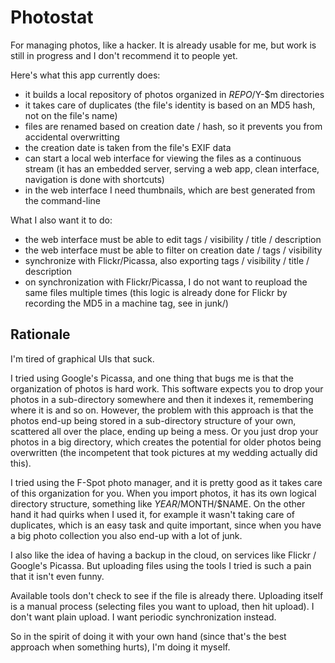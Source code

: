 Photostat
=========

For managing photos, like a hacker. It is already usable for me, but
work is still in progress and I don't recommend it to people yet.

Here's what this app currently does:

* it builds a local repository of photos organized in $REPO/$Y-$m directories
* it takes care of duplicates (the file's identity is based on an MD5 hash, not on the file's name)
* files are renamed based on creation date / hash, so it prevents you from accidental overwritting
* the creation date is taken from the file's EXIF data
* can start a local web interface for viewing the files as a continuous stream (it has an embedded server, serving a web app, clean interface, navigation is done with shortcuts)
* in the web interface I need thumbnails, which are best generated from the command-line

What I also want it to do:

* the web interface must be able to edit tags / visibility / title / description
* the web interface must be able to filter on creation date / tags / visibility
* synchronize with Flickr/Picassa, also exporting tags / visibility / title / description
* on synchronization with Flickr/Picassa, I do not want to reupload
  the same files multiple times (this logic is already done for Flickr
  by recording the MD5 in a machine tag, see in junk/)

Rationale
---------

I'm tired of graphical UIs that suck.

I tried using Google's Picassa, and one thing that bugs me is that the
organization of photos is hard work. This software expects you to drop
your photos in a sub-directory somewhere and then it indexes it,
remembering where it is and so on. However, the problem with this
approach is that the photos end-up being stored in a sub-directory
structure of your own, scattered all over the place, ending up being a
mess. Or you just drop your photos in a big directory, which creates
the potential for older photos being overwritten (the incompetent that
took pictures at my wedding actually did this).

I tried using the F-Spot photo manager, and it is pretty good as it
takes care of this organization for you. When you import photos, it
has its own logical directory structure, something like
$YEAR/$MONTH/$NAME. On the other hand it had quirks when I used it,
for example it wasn't taking care of duplicates, which is an easy task
and quite important, since when you have a big photo collection you
also end-up with a lot of junk. 

I also like the idea of having a backup in the cloud, on services like
Flickr / Google's Picassa. But uploading files using the tools I tried
is such a pain that it isn't even funny.

Available tools don't check to see if the file is already
there. Uploading itself is a manual process (selecting files you want
to upload, then hit upload). I don't want plain upload. I want
periodic synchronization instead.

So in the spirit of doing it with your own hand (since that's the best
approach when something hurts), I'm doing it myself.
